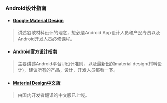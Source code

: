 ### Android设计指南
* #### [Google Material Design](https://design.google.com/)
> 讲述谷歌材料设计的理念，想必是Android App设计人员和产品专员以及Android开发人员必修课程。

* #### [Android官方设计指南](https://developer.android.com/intl/zh-cn/design/index.html)
> 主要讲述Android平台UI设计准则，以及最新出的material design(材料设计)，建议所有的产品，设计，开发人员都看一下。

* #### [Material Design中文版](http://wiki.jikexueyuan.com/project/material-design/)
> 由国内开发者翻译的中文版已上线。
